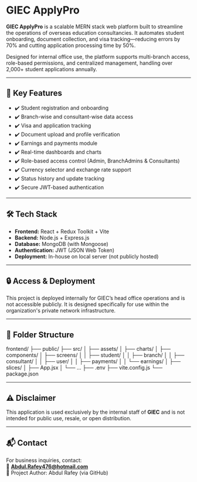 # GIEC ApplyPro

**GIEC ApplyPro** is a scalable MERN stack web platform built to streamline the operations of overseas education consultancies. It automates student onboarding, document collection, and visa tracking—reducing errors by 70% and cutting application processing time by 50%.

Designed for internal office use, the platform supports multi-branch access, role-based permissions, and centralized management, handling over 2,000+ student applications annually.

---

## 🚀 Key Features

- ✔️ Student registration and onboarding
- ✔️ Branch-wise and consultant-wise data access
- ✔️ Visa and application tracking
- ✔️ Document upload and profile verification
- ✔️ Earnings and payments module
- ✔️ Real-time dashboards and charts
- ✔️ Role-based access control (Admin, BranchAdmins & Consultants)
- ✔️ Currency selector and exchange rate support
- ✔️ Status history and update tracking
- ✔️ Secure JWT-based authentication

---

## 🛠️ Tech Stack

- **Frontend:** React + Redux Toolkit + Vite
- **Backend:** Node.js + Express.js
- **Database:** MongoDB (with Mongoose)
- **Authentication:** JWT (JSON Web Token)
- **Deployment:** In-house on local server (not publicly hosted)

---

## 🔒 Access & Deployment

This project is deployed internally for GIEC’s head office operations and is not accessible publicly. It is designed specifically for use within the organization's private network infrastructure.

---

## 📂 Folder Structure

frontend/
├── public/
├── src/
│ ├── assets/
│ ├── charts/
│ ├── components/
│ ├── screens/
│ │ ├── student/
│ │ ├── branch/
│ │ ├── consultant/
│ │ ├── user/
│ │ ├── payments/
│ │ └── earnings/
│ ├── slices/
│ ├── App.jsx
│ └── ...
├── .env
├── vite.config.js
└── package.json

---

## ⚠️ Disclaimer

This application is used exclusively by the internal staff of **GIEC** and is not intended for public use, resale, or open distribution.

---

## 📬 Contact

For business inquiries, contact:  
📧 **Abdul.Rafey476@hotmail.com**  
🔐 Project Author: Abdul Rafey (via GitHub)